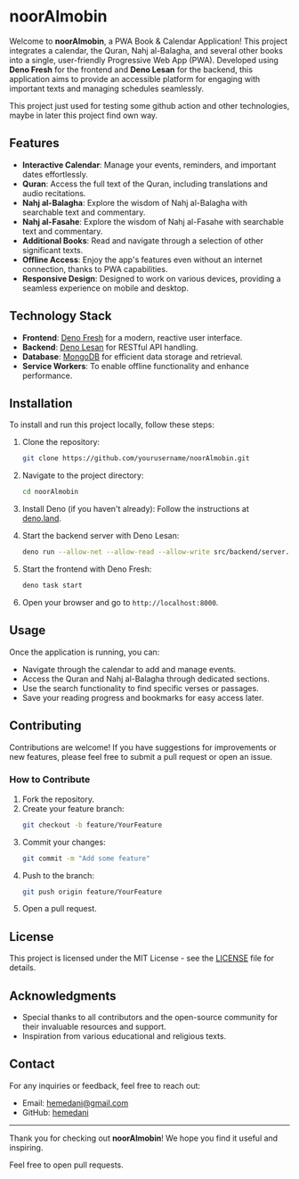 # noorAlmobin

Welcome to **noorAlmobin**, a PWA Book & Calendar Application! This project integrates a calendar, the Quran, Nahj al-Balagha, and several other books into a single, user-friendly Progressive Web App (PWA). Developed using **Deno Fresh** for the frontend and **Deno Lesan** for the backend, this application aims to provide an accessible platform for engaging with important texts and managing schedules seamlessly.

This project just used for testing some github action and other technologies, maybe in later this project find own way.

## Features

- **Interactive Calendar**: Manage your events, reminders, and important dates effortlessly.
- **Quran**: Access the full text of the Quran, including translations and audio recitations.
- **Nahj al-Balagha**: Explore the wisdom of Nahj al-Balagha with searchable text and commentary.
- **Nahj al-Fasahe**: Explore the wisdom of Nahj al-Fasahe with searchable text and commentary.
- **Additional Books**: Read and navigate through a selection of other significant texts.
- **Offline Access**: Enjoy the app's features even without an internet connection, thanks to PWA capabilities.
- **Responsive Design**: Designed to work on various devices, providing a seamless experience on mobile and desktop.

## Technology Stack

- **Frontend**: [Deno Fresh](https://fresh.deno.dev/) for a modern, reactive user interface.
- **Backend**: [Deno Lesan](https://deno.land/x/lesan) for RESTful API handling.
- **Database**: [MongoDB](https://www.mongodb.com/) for efficient data storage and retrieval.
- **Service Workers**: To enable offline functionality and enhance performance.

## Installation

To install and run this project locally, follow these steps:

1. Clone the repository:
   ```bash
   git clone https://github.com/yourusername/noorAlmobin.git
   ```

2. Navigate to the project directory:
   ```bash
   cd noorAlmobin
   ```

3. Install Deno (if you haven't already):
   Follow the instructions at [deno.land](https://deno.land/#installation).

4. Start the backend server with Deno Lesan:
   ```bash
   deno run --allow-net --allow-read --allow-write src/backend/server.ts
   ```

5. Start the frontend with Deno Fresh:
   ```bash
   deno task start
   ```

6. Open your browser and go to `http://localhost:8000`.

## Usage

Once the application is running, you can:

- Navigate through the calendar to add and manage events.
- Access the Quran and Nahj al-Balagha through dedicated sections.
- Use the search functionality to find specific verses or passages.
- Save your reading progress and bookmarks for easy access later.

## Contributing

Contributions are welcome! If you have suggestions for improvements or new features, please feel free to submit a pull request or open an issue.

### How to Contribute

1. Fork the repository.
2. Create your feature branch:
   ```bash
   git checkout -b feature/YourFeature
   ```
3. Commit your changes:
   ```bash
   git commit -m "Add some feature"
   ```
4. Push to the branch:
   ```bash
   git push origin feature/YourFeature
   ```
5. Open a pull request.

## License

This project is licensed under the MIT License - see the [LICENSE](LICENSE) file for details.

## Acknowledgments

- Special thanks to all contributors and the open-source community for their invaluable resources and support.
- Inspiration from various educational and religious texts.

## Contact

For any inquiries or feedback, feel free to reach out:

- Email: hemedani@gmail.com
- GitHub: [hemedani](https://github.com/hemedani)

---

Thank you for checking out **noorAlmobin**! We hope you find it useful and inspiring.

Feel free to open pull requests.
